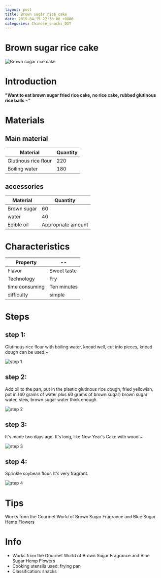 ```yaml
---
layout: post
title: Brown sugar rice cake
date: 2019-04-15 22:30:00 +0800
categories: Chinese_snacks_DIY
---
```


# Brown sugar rice cake

![Brown sugar rice cake]({{site.baseurl}}/img/422429/422429.jpg)

# Introduction

**"Want to eat brown sugar fried rice cake, no rice cake, rubbed glutinous rice balls ~"**

# Materials


## Main material

Material|Quantity
--|--
Glutinous rice flour|220
Boiling water|180

## accessories

Material|Quantity
--|--
Brown sugar|60
water|40
Edible oil|Appropriate amount

# Characteristics

Property|--
--|--
Flavor|Sweet taste
Technology|Fry
time consuming|Ten minutes
difficulty|simple

# Steps

## step 1:

Glutinous rice flour with boiling water, knead well, cut into pieces, knead dough can be used.~

![step 1]({{site.baseurl}}/img/422429/1.jpg)

## step 2:

Add oil to the pan, put in the plastic glutinous rice dough, fried yellowish, put in (40 grams of water plus 60 grams of brown sugar) brown sugar water, stew, brown sugar water thick enough.

![step 2]({{site.baseurl}}/img/422429/2.jpg)

## step 3:

It's made two days ago. It's long, like New Year's Cake with wood.~

![step 3]({{site.baseurl}}/img/422429/3.jpg)

## step 4:

Sprinkle soybean flour. It's very fragrant.

![step 4]({{site.baseurl}}/img/422429/4.jpg)

# Tips

Works from the Gourmet World of Brown Sugar Fragrance and Blue Sugar Hemp Flowers

# Info

- Works from the Gourmet World of Brown Sugar Fragrance and Blue Sugar Hemp Flowers
- Cooking utensils used: frying pan
- Classification: snacks
